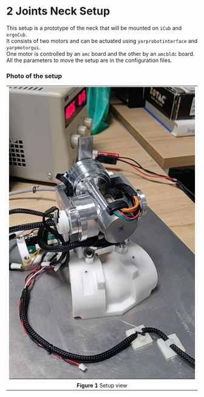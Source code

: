 2 Joints Neck Setup
===================
This setup is a prototype of the neck that will be mounted on `iCub` and `ergoCub`.          
It consists of two motors and can be actuated using `yarprobotinterface` and `yarpmotorgui`.   
One motor is controlled by an `amc` board and the other by an `amcbldc` board.
All the parameters to move the setup are in the configuration files.   

### Photo of the setup 

|  |
| :---: |
| ![](assets/neck_setup.jpg) |
| **Figure 1** Setup view |
 
